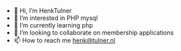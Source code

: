 - 👋 Hi, I’m HenkTulner
- 👀 I’m interested in PHP mysql
- 🌱 I’m currently learning php
- 💞️ I’m looking to collaborate on membership applications
- 📫 How to reach me henk@tulner.nl

<!---
HenkTulner/HenkTulner is a ✨ special ✨ repository because its `README.md` (this file) appears on your GitHub profile.
You can click the Preview link to take a look at your changes.
--->
